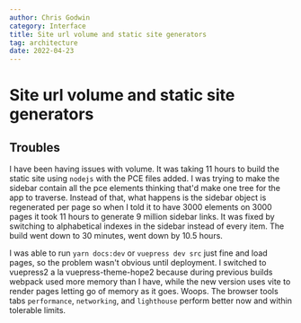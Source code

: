 ```yaml
---
author: Chris Godwin
category: Interface
title: Site url volume and static site generators
tag: architecture
date: 2022-04-23
---
```

# Site url volume and static site generators
## Troubles

I have been having issues with volume. It was taking 11 hours to build the static site using `nodejs` with the PCE files added. I was trying to make the sidebar contain all the pce elements thinking that'd make one tree for the app to traverse. Instead of that, what happens is the sidebar object is regenerated per page so when I told it to have 3000 elements on 3000 pages it took 11 hours to generate 9 million sidebar links. It was fixed by switching to alphabetical indexes in the sidebar instead of every item. The build went down to 30 minutes, went down by 10.5 hours.

I was able to run `yarn docs:dev` or `vuepress dev src` just fine and load pages, so the problem wasn't obvious until deployment. I switched to vuepress2 a la vuepress-theme-hope2 because during previous builds webpack used more memory than I have, while the new version uses vite to render pages letting go of memory as it goes. Woops. The browser tools tabs `performance`, `networking`, and `lighthouse` perform better now and within tolerable limits.